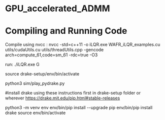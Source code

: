# GPU_accelerated_ADMM

# Compiling and Running Code
Compile using nvcc : nvcc -std=c++11 -o iLQR.exe WAFR_iLQR_examples.cu utils/cudaUtils.cu utils/threadUtils.cpp -gencode arch=compute_61,code=sm_61 -rdc=true -O3

run: ./iLQR.exe G

source drake-setup/env/bin/activate

python3 sim/play_pydrake.py

#install drake using these instructions first in drake-setup folder or wherever
https://drake.mit.edu/pip.html#stable-releases

python3 -m venv env
env/bin/pip install --upgrade pip
env/bin/pip install drake
source env/bin/activate